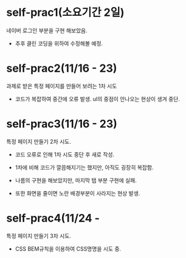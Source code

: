 # self-prac1(소요기간 2일) 
네이버 로그인 부분을 구현 해보았음.

- 추후 클린 코딩을 위하여 수정해볼 예정.


# self-prac2(11/16 - 23)
과제로 받은 특정 페이지를 만들어 보려는 1차 시도 

- 코드가 복잡하여 중간에 오류 발생. ul의 중점이 안나오는 현상이 생겨 중단.

# self-prac3(11/16 - 23)
특정 페이지 만들기 2차 시도.

- 코드 오류로 인해 1차 시도 중단 후 새로 작성.

- 1차에 비해 코드가 깔끔해지기는 했지만, 아직도 굉장히 복잡함.

- 나름의 구현을 해보았지만, 마지막 탭 부분 구현에 실패.

- 또한 화면을 줄이면 노란 배경부분이 사라지는 현상 발생.

# self-prac4(11/24 - 
특정 페이지 만들기 3차 시도.

- CSS BEM규칙을 이용하여 CSS명명을 시도 중.
